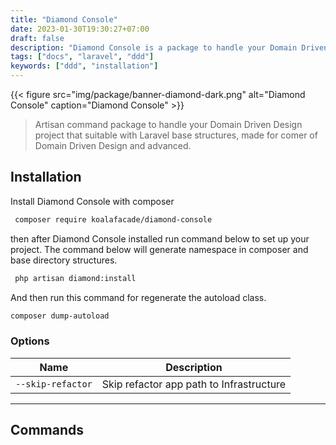 ```yaml
---
title: "Diamond Console"
date: 2023-01-30T19:30:27+07:00
draft: false
description: "Diamond Console is a package to handle your Domain Driven Design (DDD) based on Laravel"
tags: ["docs", "laravel", "ddd"]
keywords: ["ddd", "installation"]
---
```


{{< figure
    src="img/package/banner-diamond-dark.png"
    alt="Diamond Console"
    caption="Diamond Console"
    >}}

> Artisan command package to handle your Domain Driven Design project that suitable with Laravel base structures, made for comer of Domain Driven Design and advanced.

## Installation

Install Diamond Console with composer

```bash
 composer require koalafacade/diamond-console
```

then after Diamond Console installed run command below to set up your project.
The command below will generate namespace in composer and base directory structures.

```bash
 php artisan diamond:install
```

And then run this command for regenerate the autoload class.

```bash
composer dump-autoload
```

### Options

|      Name         |               Description                |
|:-----------------:|:----------------------------------------:|
| `--skip-refactor` | Skip refactor app path to Infrastructure |

---

## Commands

